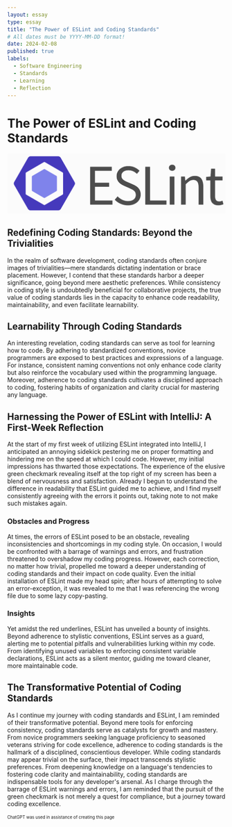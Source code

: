 ```yaml
---
layout: essay
type: essay
title: "The Power of ESLint and Coding Standards"
# All dates must be YYYY-MM-DD format!
date: 2024-02-08
published: true
labels:
  - Software Engineering
  - Standards
  - Learning
  - Reflection
---
```

# **The Power of ESLint and Coding Standards**
<div class="text-center p-4">
  <img width="700px" class="img-thumbnail" src="../img/CodingStandardsReflection/ESLint.png">
</div>

## **Redefining Coding Standards: Beyond the Trivialities**

In the realm of software development, coding standards often conjure images of trivialities—mere standards dictating indentation or brace placement. However, I contend that these standards harbor a deeper significance, going beyond mere aesthetic preferences. While consistency in coding style is undoubtedly beneficial for collaborative projects, the true value of coding standards lies in the capacity to enhance code readability, maintainability, and even facilitate learnability.

## **Learnability Through Coding Standards**

An interesting revelation, coding standards can serve as tool for learning how to code. By adhering to standardized conventions, novice programmers are exposed to best practices and expressions of a language. For instance, consistent naming conventions not only enhance code clarity but also reinforce the vocabulary used within the programming language. Moreover, adherence to coding standards cultivates a disciplined approach to coding, fostering habits of organization and clarity crucial for mastering any language.

## **Harnessing the Power of ESLint with IntelliJ: A First-Week Reflection**

At the start of my first week of utilizing ESLint integrated into IntelliJ, I anticipated an annoying sidekick pestering me on proper formatting and hindering me on the speed at which I could code. However, my initial impressions has thwarted those expectations. The experience of the elusive green checkmark revealing itself at the top right of my screen has been a blend of nervousness and satisfaction. Already I begun to understand the difference in readability that ESLint guided me to achieve, and I find myself consistently agreeing with the errors it points out, taking note to not make such mistakes again.

### **Obstacles and Progress**

At times, the errors of ESLint posed to be an obstacle, revealing inconsistencies and shortcomings in my coding style. On occasion, I would be confronted with a barrage of warnings and errors, and frustration threatened to overshadow my coding progress. However, each correction, no matter how trivial, propelled me toward a deeper understanding of coding standards and their impact on code quality. Even the initial installation of ESLint made my head spin; after hours of attempting to solve an error-exception, it was revealed to me that I was referencing the wrong file due to some lazy copy-pasting.

### **Insights**

Yet amidst the red underlines, ESLint has unveiled a bounty of insights. Beyond adherence to stylistic conventions, ESLint serves as a guard, alerting me to potential pitfalls and vulnerabilities lurking within my code. From identifying unused variables to enforcing consistent variable declarations, ESLint acts as a silent mentor, guiding me toward cleaner, more maintainable code.

## **The Transformative Potential of Coding Standards**

As I continue my journey with coding standards and ESLint, I am reminded of their transformative potential. Beyond mere tools for enforcing consistency, coding standards serve as catalysts for growth and mastery. From novice programmers seeking language proficiency to seasoned veterans striving for code excellence, adherence to coding standards is the hallmark of a disciplined, conscientious developer. While coding standards may appear trivial on the surface, their impact transcends stylistic preferences. From deepening knowledge on a language's tendencies to fostering code clarity and maintainability, coding standards are indispensable tools for any developer's arsenal. As I charge through the barrage of ESLint warnings and errors, I am reminded that the pursuit of the green checkmark is not merely a quest for compliance, but a journey toward coding excellence.



<sub><sup>ChatGPT was used in assistance of creating this page</sup></sub>